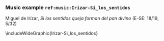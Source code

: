 ### Music example `ref:music:Irizar-Si_los_sentidos`

Miguel de Irízar, *Si los sentidos queja forman del pan divino* (E-SE: 18/19,
5/32)
<!--- mm. -->

\includeWideGraphic{Irizar-Si_los_sentidos}

